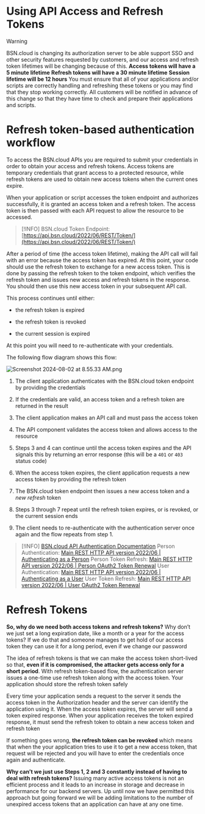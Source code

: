 # Using API Access and Refresh Tokens

> [!WARNING]
> BSN.cloud is changing its authorization server to be able support SSO and other security features requested by customers, and our access and refresh token lifetimes will be changing because of this.
> **Access tokens will have a 5 minute lifetime**
> **Refresh tokens will have a 30 minute lifetime**
> **Session lifetime will be 12 hours**
> You must ensure that all of your applications and/or scripts are correctly handling and refreshing these tokens or you may find that they stop working correctly.
> All customers will be notified in advance of this change so that they have time to check and prepare their applications and scripts.

# Refresh token-based authentication workflow

To access the BSN.cloud APIs you are required to submit your credentials in order to obtain your access and refresh tokens. Access tokens are temporary credentials that grant access to a protected resource, while refresh tokens are used to obtain new access tokens when the current ones expire.

When your application or script accesses the token endpoint and authorizes successfully, it is granted an access token and a refresh token. The access token is then passed with each API request to allow the resource to be accessed.

> [!INFO]
> BSN.cloud Token Endpoint: [https://api.bsn.cloud/2022/06/REST/Token/](https://api.bsn.cloud/2022/06/REST/Token/)

After a period of time (the access token lifetime), making the API call will fail with an error because the access token has expired. At this point, your code should use the refresh token to exchange for a new access token. This is done by passing the refresh token to the token endpoint, which verifies the refresh token and issues new access and refresh tokens in the response. You should then use this new access token in your subsequent API call.

This process continues until either:

*   the refresh token is expired
    
*   the refresh token is revoked
    
*   the current session is expired
    

At this point you will need to re-authenticate with your credentials.

The following flow diagram shows this flow:

![Screenshot 2024-08-02 at 8.55.33 AM.png](./attachments/Screenshot%202024-08-02%20at%208.55.33%20AM.png)

1.  The client application authenticates with the BSN.cloud token endpoint by providing the credentials
    
2.  If the credentials are valid, an access token and a refresh token are returned in the result
    
3.  The client application makes an API call and must pass the access token
    
4.  The API component validates the access token and allows access to the resource
    
5.  Steps 3 and 4 can continue until the access token expires and the API signals this by returning an error response (this will be a `401` or `403` status code)
    
6.  When the access token expires, the client application requests a new access token by providing the refresh token
    
7.  The BSN.cloud token endpoint then issues a new access token and a *new refresh* token
    
8.  Steps 3 through 7 repeat until the refresh token expires, or is revoked, or the current session ends
    
9.  The client needs to re-authenticate with the authentication server once again and the flow repeats from step 1.
    

> [!INFO]
> [BSN.cloud API Authentication Documentation](../cloud-apis/bsncloud-main-apis/main-rest-http-api-version-202206.md)
> Person Authentication: [Main REST HTTP API version 2022/06 | Authenticating as a Person](https://brightsign.atlassian.net/wiki/spaces/DOC/pages/1313046529/Main+REST+HTTP+API+version+2022+06#Authenticating-as-a-Person)
> Person Token Refresh: [Main REST HTTP API version 2022/06 | Person OAuth2 Token Renewal](https://brightsign.atlassian.net/wiki/spaces/DOC/pages/1313046529/Main+REST+HTTP+API+version+2022+06#Person-OAuth2-Token-Renewal)
> User Authentication: [Main REST HTTP API version 2022/06 | Authenticating as a User](https://brightsign.atlassian.net/wiki/spaces/DOC/pages/1313046529/Main+REST+HTTP+API+version+2022+06#Authenticating-as-a-User)
> User Token Refresh: [Main REST HTTP API version 2022/06 | User OAuth2 Token Renewal](https://brightsign.atlassian.net/wiki/spaces/DOC/pages/1313046529/Main+REST+HTTP+API+version+2022+06#User-OAuth2-Token-Renewal)

# Refresh Tokens

**So, why do we need both access tokens and refresh tokens?** Why don’t we just set a long expiration date, like a month or a year for the access tokens? If we do that and someone manages to get hold of our access token they can use it for a long period, even if we change our password

The idea of refresh tokens is that we can make the access token short-lived so that, **even if it is compromised, the attacker gets access only for a short period**. With refresh token-based flow, the authentication server issues a one-time use refresh token along with the access token. Your application should store the refresh token safely

Every time your application sends a request to the server it sends the access token in the Authorization header and the server can identify the application using it. When the access token expires, the server will send a token expired response. When your application receives the token expired response, it must send the refresh token to obtain a new access token and refresh token

If something goes wrong, **the refresh token can be revoked** which means that when the your application tries to use it to get a new access token, that request will be rejected and you will have to enter the credentials once again and authenticate.

**Why can’t we just use Steps 1, 2 and 3 constantly instead of having to deal with refresh tokens?** Issuing many active access tokens is not an efficient process and it leads to an increase in storage and decrease in performance for our backend servers. Up until now we have permitted this approach but going forward we will be adding limitations to the number of unexpired access tokens that an application can have at any one time.